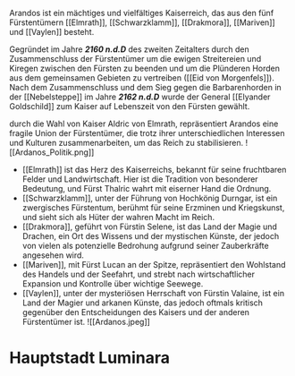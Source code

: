 
Arandos ist ein mächtiges und vielfältiges Kaiserreich, das aus den fünf Fürstentümern [[Elmrath]], [[Schwarzklamm]], [[Drakmora]], [[Mariven]] und [[Vaylen]] besteht. 

Gegründet im Jahre ***2160 n.d.D*** des zweiten Zeitalters durch den Zusammenschluss der Fürstentümer um die ewigen Streitereien und Kiregen zwischen den Fürsten zu beenden und um die Plünderen Horden aus dem gemeinsamen Gebieten zu vertreiben ([[Eid von Morgenfels]]). Nach dem Zusammenschluss und dem Sieg gegen die Barbarenhorden in der [[Nebelsteppe]] im Jahre ***2162 n.d.D*** wurde der General [[Elyander Goldschild]] zum Kaiser auf Lebenszeit von den Fürsten gewählt.

durch die Wahl von Kaiser Aldric von Elmrath, repräsentiert Arandos eine fragile Union der Fürstentümer, die trotz ihrer unterschiedlichen Interessen und Kulturen zusammenarbeiten, um das Reich zu stabilisieren.
![[Ardanos_Politik.png]]
* [[Elmrath]] ist das Herz des Kaiserreichs, bekannt für seine fruchtbaren Felder und Landwirtschaft. Hier ist die Tradition von besonderer Bedeutung, und Fürst Thalric wahrt mit eiserner Hand die Ordnung.
* [[Schwarzklamm]], unter der Führung von Hochkönig Durngar, ist ein zwergisches Fürstentum, berühmt für seine Erzminen und Kriegskunst, und sieht sich als Hüter der wahren Macht im Reich.
* [[Drakmora]], geführt von Fürstin Selene, ist das Land der Magie und Drachen, ein Ort des Wissens und der mystischen Künste, der jedoch von vielen als potenzielle Bedrohung aufgrund seiner Zauberkräfte angesehen wird.
* [[Mariven]], mit Fürst Lucan an der Spitze, repräsentiert den Wohlstand des Handels und der Seefahrt, und strebt nach wirtschaftlicher Expansion und Kontrolle über wichtige Seewege.
* [[Vaylen]], unter der mysteriösen Herrschaft von Fürstin Valaine, ist ein Land der Magier und arkanen Künste, das jedoch oftmals kritisch gegenüber den Entscheidungen des Kaisers und der anderen Fürstentümer ist.
![[Ardanos.jpeg]]
# Hauptstadt Luminara
